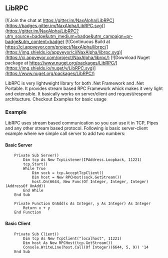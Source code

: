 ## LibRPC

[![Join the chat at https://gitter.im/NaxAlpha/LibRPC](https://badges.gitter.im/NaxAlpha/LibRPC.svg)](https://gitter.im/NaxAlpha/LibRPC?utm_source=badge&utm_medium=badge&utm_campaign=pr-badge&utm_content=badge)
[![Continuous Build at https://ci.appveyor.com/project/NaxAlpha/librpc/](https://img.shields.io/appveyor/ci/NaxAlpha/librpc.svg)](https://ci.appveyor.com/project/NaxAlpha/librpc/)
[![Download Nuget package at https://www.nuget.org/packages/LibRPC/](https://img.shields.io/nuget/v/LibRPC.svg)](https://www.nuget.org/packages/LibRPC/)

LibRPC is very lightweight library for both .Net Framework and .Net Portable.
It provides stream based RPC Framework whick makes it very light and extensible.
It basically works on server/client and request/respond architucture.
Checkout Examples for basic usage

### Example

LibRPC uses stream based communication so you can use it in TCP, Pipes and any
other stream based protocol. Following is basic server-client example where
we simple call server to add two numbers:

#### Basic Server

```vb.net
	Private Sub Server()
		Dim tcp As New TcpListener(IPAddress.Loopback, 11221)
		tcp.Start()
		While True
			Dim sock = tcp.AcceptTcpClient()
			Dim host = New RPCHost(sock.GetStream())
			host.On(6644, New Func(Of Integer, Integer, Integer)(AddressOf OnAdd))
		End While
	End Sub

	Private Function OnAdd(x As Integer, y As Integer) As Integer
		Return x + y
	End Function
```

#### Basic Client

```vb.net
	Private Sub Client()
		Dim tcp As New TcpClient("localhost", 11221)
		Dim host As New RPCHost(tcp.GetStream())
		Console.WriteLine(host.Call(Of Integer)(6644, 5, 9)) '14
	End Sub
```

